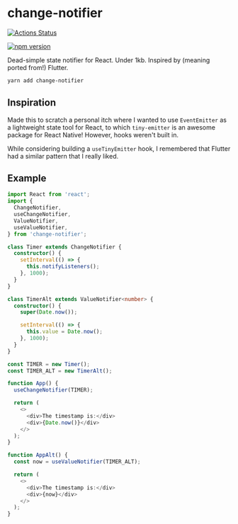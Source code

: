 # change-notifier

[![Actions Status](https://github.com/mbullington/change-notifier/workflows/CI/badge.svg)](https://github.com/mbullington/change-notifier/actions)

[![npm version](https://badge.fury.io/js/change-notifier.svg)](https://badge.fury.io/js/change-notifier)

Dead-simple state notifier for React. Under 1kb. Inspired by (meaning ported from!) Flutter.

```sh
yarn add change-notifier
```

## Inspiration

Made this to scratch a personal itch where I wanted to use `EventEmitter` as a lightweight state tool for React,
to which `tiny-emitter` is an awesome package for React Native! However, hooks weren't built in.

While considering building a `useTinyEmitter` hook, I remembered that Flutter had a similar pattern that I really liked.

## Example

```ts
import React from 'react';
import {
  ChangeNotifier,
  useChangeNotifier,
  ValueNotifier,
  useValueNotifier,
} from 'change-notifier';

class Timer extends ChangeNotifier {
  constructor() {
    setInterval(() => {
      this.notifyListeners();
    }, 1000);
  }
}

class TimerAlt extends ValueNotifier<number> {
  constructor() {
    super(Date.now());

    setInterval(() => {
      this.value = Date.now();
    }, 1000);
  }
}

const TIMER = new Timer();
const TIMER_ALT = new TimerAlt();

function App() {
  useChangeNotifier(TIMER);

  return (
    <>
      <div>The timestamp is:</div>
      <div>{Date.now()}</div>
    </>
  );
}

function AppAlt() {
  const now = useValueNotifier(TIMER_ALT);

  return (
    <>
      <div>The timestamp is:</div>
      <div>{now}</div>
    </>
  );
}
```
